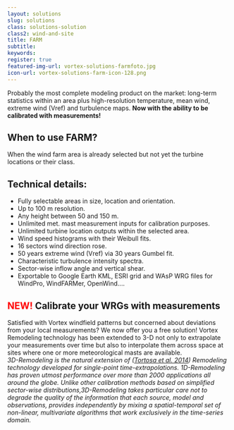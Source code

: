 ```yaml
---
layout: solutions
slug: solutions
class: solutions-solution
class2: wind-and-site
title: FARM
subtitle:
keywords: 
register: true
featured-img-url: vortex-solutions-farmfoto.jpg
icon-url: vortex-solutions-farm-icon-128.png
---
```


<p class="lead">Probably the most complete modeling product on the market: long-term statistics within an area plus high-resolution temperature, mean wind, extreme wind (Vref) and turbulence maps. <b>Now with the ability to be calibrated with measurements!</b></p>

## When to use FARM?

When the wind farm area is already selected but not yet the turbine locations or their class.

## Technical details:

- Fully selectable areas in size, location and orientation.
- Up to 100 m resolution.
- Any height between 50 and 150 m.
- Unlimited met. mast measurement inputs for calibration purposes.
- Unlimited turbine location outputs within the selected area.
- Wind speed histograms with their Weibull fits.
- 16 sectors wind direction rose.
- 50 years extreme wind (Vref) via 30 years Gumbel fit.
- Characteristic turbulence intensity spectra.
- Sector-wise inflow angle and vertical shear.
- Exportable to Google Earth KML, ESRI grid and WAsP WRG files for WindPro, WindFARMer, OpenWind....

## <font color="red">NEW!</font> Calibrate your WRGs with measurements

<div class="well well-sm ox_animate_when_almost_visible ox_bottom-to-top">
  Satisfied with Vortex windfield patterns but concerned about deviations from your local measurements? We now offer you a free solution!  Vortex Remodeling technology has been extended to 3-D not only to extrapolate your measurements over time but also to interpolate them across space at sites where one or more meteorological masts are available.
</div>

<i>
   3D-Remodeling is the natural extension of (<a href="../docs/EWEA2014_Atortosa.pdf" target="_blank">Tortosa et al. 2014</a>) Remodeling technology developed for single-point time-extrapolations. 1D-Remodeling has proven utmost performance over more than 2000 applications all around the globe. Unlike other calibration methods based on simplified sector-wise distributions,3D-Remodeling takes particular care not to degrade the quality of the information that each source, model and observations, provides independently by mixing a spatial-temporal set of non-linear, multivariate algorithms that work exclusively in the time-series domain.</small>
</i>
